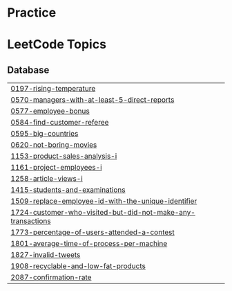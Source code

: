 # Practice
<!---LeetCode Topics Start-->
# LeetCode Topics
## Database
|  |
| ------- |
| [0197-rising-temperature](https://github.com/DishaPy/Practice/tree/master/0197-rising-temperature) |
| [0570-managers-with-at-least-5-direct-reports](https://github.com/DishaPy/Practice/tree/master/0570-managers-with-at-least-5-direct-reports) |
| [0577-employee-bonus](https://github.com/DishaPy/Practice/tree/master/0577-employee-bonus) |
| [0584-find-customer-referee](https://github.com/DishaPy/Practice/tree/master/0584-find-customer-referee) |
| [0595-big-countries](https://github.com/DishaPy/Practice/tree/master/0595-big-countries) |
| [0620-not-boring-movies](https://github.com/DishaPy/Practice/tree/master/0620-not-boring-movies) |
| [1153-product-sales-analysis-i](https://github.com/DishaPy/Practice/tree/master/1153-product-sales-analysis-i) |
| [1161-project-employees-i](https://github.com/DishaPy/Practice/tree/master/1161-project-employees-i) |
| [1258-article-views-i](https://github.com/DishaPy/Practice/tree/master/1258-article-views-i) |
| [1415-students-and-examinations](https://github.com/DishaPy/Practice/tree/master/1415-students-and-examinations) |
| [1509-replace-employee-id-with-the-unique-identifier](https://github.com/DishaPy/Practice/tree/master/1509-replace-employee-id-with-the-unique-identifier) |
| [1724-customer-who-visited-but-did-not-make-any-transactions](https://github.com/DishaPy/Practice/tree/master/1724-customer-who-visited-but-did-not-make-any-transactions) |
| [1773-percentage-of-users-attended-a-contest](https://github.com/DishaPy/Practice/tree/master/1773-percentage-of-users-attended-a-contest) |
| [1801-average-time-of-process-per-machine](https://github.com/DishaPy/Practice/tree/master/1801-average-time-of-process-per-machine) |
| [1827-invalid-tweets](https://github.com/DishaPy/Practice/tree/master/1827-invalid-tweets) |
| [1908-recyclable-and-low-fat-products](https://github.com/DishaPy/Practice/tree/master/1908-recyclable-and-low-fat-products) |
| [2087-confirmation-rate](https://github.com/DishaPy/Practice/tree/master/2087-confirmation-rate) |
<!---LeetCode Topics End-->